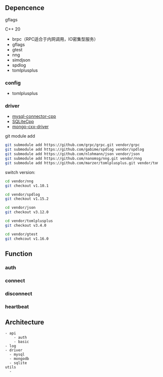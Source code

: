 ## Depencence

gflags

C++ 20

- brpc（RPC适合于内网调用，IO密集型服务）
- gflags
- gtest
- nng
- simdjson
- spdlog
- tomlplusplus

### config

- tomlplusplus

### driver

- [mysql-connector-cpp](https://github.com/mysql/mysql-connector-cpp)
- [SQLiteCpp](https://github.com/SRombauts/SQLiteCpp)
- [mongo-cxx-driver](https://github.com/mongodb/mongo-cxx-driver)

git module add

```bash
git submodule add https://github.com/grpc/grpc.git vendor/grpc
git submodule add https://github.com/gabime/spdlog vendor/spdlog
git submodule add https://github.com/nlohmann/json vendor/json
git submodule add https://github.com/nanomsg/nng.git vendor/nng
git submodule add https://github.com/marzer/tomlplusplus.git vendor/tomlplusplus
```

switch version:

```bash
cd vendor/nng
git checkout v1.10.1

cd vendor/spdlog
git checkout v1.15.2

cd vendor/json
git checkout v3.12.0

cd vendor/tomlplusplus
git checkout v3.4.0

cd vendor/gtest
git chekcout v1.16.0
```

## Function

### auth

### connect

### disconnect

### heartbeat

## Architecture

```
- api
    - auth
    - basic
- log
- driver
  - mysql
  - mongodb
  - sqlite
utils
  - 
```

